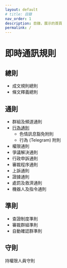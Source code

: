 ```yaml
---
layout: default
# title: 目錄
nav_order: 1
description: 目錄，展示的首頁
permalink: /
---
```


# 即時通訊規則

## 總則

- 成文規則總則
- 條文釋義總則

## 通則

- 群組及頻道通則
- [行為通則](provisions/bgr.html)
  - 色情訊息豁免附則
  - 行為 (Telegram) 附則
- 權限通則
- 爭議解決通則
- 行政申訴通則
- 審裁程序通則
- 上訴通則
- 證據通則
- 處罰及救濟通則
- 機器人及指令通則

## 準則

- 查證制度準則
- 審裁群組準則
- 自動確認群準則

## 守則

持權限人員守則
